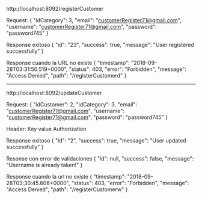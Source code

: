 http://localhost:8092/registerCustomer

Request:
{
	"idCategory": 3,
	"email": "customerRegister71@gmail.com",
	"username": "customerRegister71@gmail.com",
	"password": "password745"
}

Response exitoso
{
   "id": "23",
   "success": true,
   "message": "User registered successfully"
}

Response cuando la URL no existe
{
   "timestamp": "2018-09-28T03:31:50.519+0000",
   "status": 403,
   "error": "Forbidden",
   "message": "Access Denied",
   "path": "/registerCustomerd"
}



*************************************************************************

http://localhost:8092/updateCustomer

Request:
{
	"idCustomer": 2,
	"idCategory": 3,
	"email": "customerRegister71@gmail.com",
	"username": "customerRegister71@gmail.com",
	"password": "password745"
}

Header:
Key                                value
Authorization        

Response exitoso
{
   "id": "2",
   "success": true,
   "message": "User updated successfully"
}

Resonse con error de validaciones
{
   "id": null,
   "success": false,
   "message": "Username is already taken!"
}

Response cuando la url no existe
{
   "timestamp": "2018-09-28T03:30:45.606+0000",
   "status": 403,
   "error": "Forbidden",
   "message": "Access Denied",
   "path": "/registerCustomerw"
}
